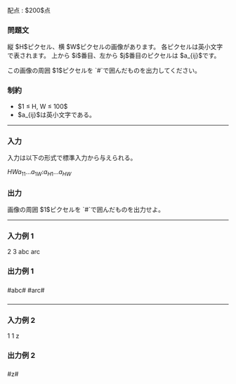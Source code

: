 
<div>

<span>

<span>

<p>
配点 : $200$点
</p>

<div>

<section>

### **問題文**

<p>
縦 $H$ピクセル、横 $W$ピクセルの画像があります。
各ピクセルは英小文字で表されます。
上から $i$番目、左から $j$番目のピクセルは $a_{ij}$です。
</p>

<p>
この画像の周囲 $1$ピクセルを `#`で囲んだものを出力してください。
</p>

</section>

</div>

<div>

<section>

### **制約**

<ul>

<li>
$1 ≤ H, W ≤ 100$
</li>

<li>
$a_{ij}$は英小文字である。
</li>

</ul>

</section>

</div>

---

<div>

<div>

<section>

### **入力**

<p>
入力は以下の形式で標準入力から与えられる。
</p>

<div>

$H$$W$$a_{11}$$...$$a_{1W}$$:$$a_{H1}$$...$$a_{HW}$
</div>

</section>

</div>

<div>

<section>

### **出力**

<p>
画像の周囲 $1$ピクセルを `#`で囲んだものを出力せよ。
</p>

</section>

</div>

</div>

---

<div>

<section>

### **入力例 1**

<div>

2 3
abc
arc

</div>

</section>

</div>

<div>

<section>

### **出力例 1**

<div>

#####
#abc#
#arc#
#####

</div>

</section>

</div>

---

<div>

<section>

### **入力例 2**

<div>

1 1
z

</div>

</section>

</div>

<div>

<section>

### **出力例 2**

<div>

###
#z#
###

</div>

</section>

</div>

</span>

</span>

</div>
